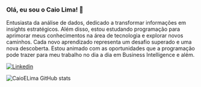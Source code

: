 ### Olá, eu sou o Caio Lima! 👋

Entusiasta da análise de dados, dedicado a transformar informações em insights estratégicos. Além disso, estou estudando programação para aprimorar meus conhecimentos na área de tecnologia e explorar novos caminhos. Cada novo aprendizado representa um desafio superado e uma nova descoberta. Estou animado com as oportunidades que a programação pode trazer para meu trabalho no dia a dia em Business Intelligence e além.


[![Linkedin](https://img.shields.io/badge/LinkedIn-0077B5?style=for-the-badge&logo=linkedin&logoColor=white
)](https://www.linkedin.com/in/caio-lima-4b8405196/)

![CaioELima GitHub stats](https://github-readme-stats.vercel.app/api?username=CaioELima&theme=radical)



